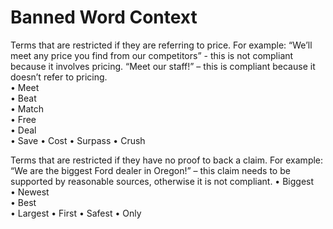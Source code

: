 # Banned Word Context<br>
Terms that are restricted if they are referring to price. For example: “We’ll meet any price you find from our competitors” - this is not compliant because it involves pricing. “Meet our staff!” – this is compliant because it doesn’t refer to pricing.<br>
•	Meet<br>
•	Beat<br>
•	Match<br>
•	Free<br>
•	Deal<br>
•	Save
•	Cost
•	Surpass
•	Crush

Terms that are restricted if they have no proof to back a claim. For example: “We are the biggest Ford dealer in Oregon!” – this claim needs to be supported by reasonable sources, otherwise it is not compliant.
•	Biggest<br>
•	Newest<br>
•	Best<br>
•	Largest
•	First
•	Safest
•	Only
